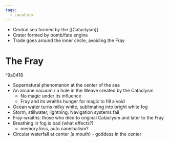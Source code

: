 ```yaml
---
tags:
  - Location
---
```

- Central sea formed by the [[Cataclysm]]
- Crater formed by bomb/fate engine
- Trade goes around the inner circle, avoiding the Fray


# The Fray

^9a0418

- Supernatural phenomenon at the center of the sea
- An arcane vacuum / a hole in the Weave created by the Cataclysm
	- No magic under its influence
	- Fray and its wraiths hunger for magic to fill a void
- Ocean water turns milky white, sublimating into bright white fog
- Storm, stillwater, lightning. Navigation systems fail
- Fray-wraiths: those who died to original Cataclysm and later to the Fray
- Breathing in fog is bad (what effects?)
	- memory loss, auto cannibalism?
- Circular waterfall at center (a mouth) - goddess in the center